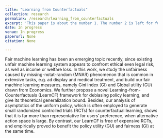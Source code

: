 ```yaml
---
title: "Learning from Counterfactuals"
collection: research
permalink: /research/learning_from_counterfactuals
excerpt: 'This paper is about the number 1. The number 2 is left for future work.'
date: In progress
venue: In progress
paperurl: None
citation: None

---
```

Fair machine learning has been an emerging topic recently, since existing unfair machine learning system appears to confront ethical even legal risk, as well as income or welfare loss. In this work, we study the unfairness caused by missing-notat-random (MNAR) phenomenon that is common in extensive tasks, e.g. ad display and medical treatment, and build our fair machine learning measures, namely Gini index (GI) and Global utility (GU) drawn from Economics. We further propose a novel Learning-from-Counterfactuals (LearnCF) framework for debiasing policy learning, and give its theoretical generalization bound. Besides, our analysis of asymptotics of the uniform policy, which is often employed to generate small randomized controlled trials (RCTs) for counterfactual learning, shows that it is far more than representative for users’ preference, when alternative action space is large. By contrast, our LearnCF is free of expensive RCTs, and empirically proved to benefit the policy utility (GU) and fairness (GI) at the same time.
